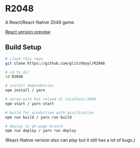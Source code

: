 # R2048
A React/React-Native 2048 game.  

[React version preview](https://glitchboyl.github.io/r2048/)

## Build Setup

``` bash
# clone this repo
git clone https://github.com/glitchboyl/R2048

# cd to dir
cd R2048

# install dependencies
npm install / yarn

# serve with hot reload at localhost:3000
npm start / yarn start

# build for production with minification
npm run build / yarn run build

# deploy to gh-page branch
npm run deploy / yarn run deploy
```
  
(React-Native version also can play but it still has a lot of bugs.) 
